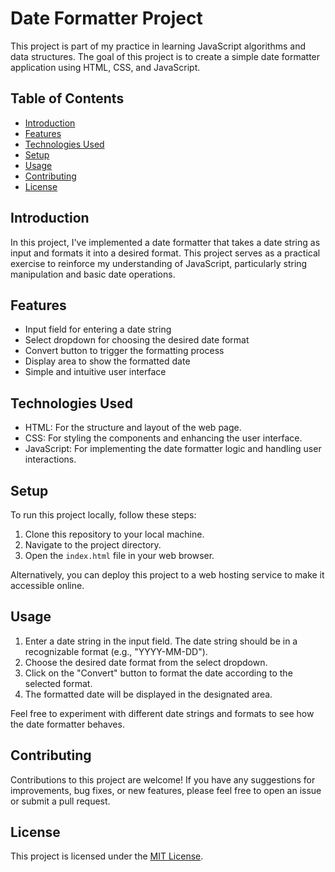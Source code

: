 # Date Formatter Project

This project is part of my practice in learning JavaScript algorithms and data structures. The goal of this project is to create a simple date formatter application using HTML, CSS, and JavaScript.

## Table of Contents
- [Introduction](#introduction)
- [Features](#features)
- [Technologies Used](#technologies-used)
- [Setup](#setup)
- [Usage](#usage)
- [Contributing](#contributing)
- [License](#license)

## Introduction

In this project, I've implemented a date formatter that takes a date string as input and formats it into a desired format. This project serves as a practical exercise to reinforce my understanding of JavaScript, particularly string manipulation and basic date operations.

## Features

- Input field for entering a date string
- Select dropdown for choosing the desired date format
- Convert button to trigger the formatting process
- Display area to show the formatted date
- Simple and intuitive user interface

## Technologies Used

- HTML: For the structure and layout of the web page.
- CSS: For styling the components and enhancing the user interface.
- JavaScript: For implementing the date formatter logic and handling user interactions.

## Setup

To run this project locally, follow these steps:

1. Clone this repository to your local machine.
2. Navigate to the project directory.
3. Open the `index.html` file in your web browser.

Alternatively, you can deploy this project to a web hosting service to make it accessible online.

## Usage

1. Enter a date string in the input field. The date string should be in a recognizable format (e.g., "YYYY-MM-DD").
2. Choose the desired date format from the select dropdown.
3. Click on the "Convert" button to format the date according to the selected format.
4. The formatted date will be displayed in the designated area.

Feel free to experiment with different date strings and formats to see how the date formatter behaves.

## Contributing

Contributions to this project are welcome! If you have any suggestions for improvements, bug fixes, or new features, please feel free to open an issue or submit a pull request.

## License

This project is licensed under the [MIT License](LICENSE).
